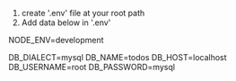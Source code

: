 1. create '.env' file at your root path
2. Add data below in '.env'


NODE_ENV=development

DB_DIALECT=mysql
DB_NAME=todos
DB_HOST=localhost
DB_USERNAME=root
DB_PASSWORD=mysql

